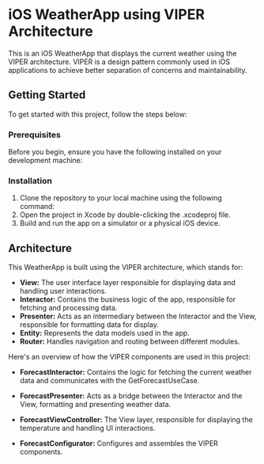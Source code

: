 # iOS WeatherApp using VIPER Architecture

This is an iOS WeatherApp that displays the current weather using the VIPER architecture. VIPER is a design pattern commonly used in iOS applications to achieve better separation of concerns and maintainability.

## Getting Started

To get started with this project, follow the steps below:

### Prerequisites

Before you begin, ensure you have the following installed on your development machine:

### Installation

1. Clone the repository to your local machine using the following command:
2. Open the project in Xcode by double-clicking the .xcodeproj file.
3. Build and run the app on a simulator or a physical iOS device.

## Architecture

This WeatherApp is built using the VIPER architecture, which stands for:

- **View:** The user interface layer responsible for displaying data and handling user interactions.
- **Interactor:** Contains the business logic of the app, responsible for fetching and processing data.
- **Presenter:** Acts as an intermediary between the Interactor and the View, responsible for formatting data for display.
- **Entity:** Represents the data models used in the app.
- **Router:** Handles navigation and routing between different modules.

Here's an overview of how the VIPER components are used in this project:

- **ForecastInteractor:** Contains the logic for fetching the current weather data and communicates with the GetForecastUseCase.

- **ForecastPresenter:** Acts as a bridge between the Interactor and the View, formatting and presenting weather data.

- **ForecastViewController:** The View layer, responsible for displaying the temperature and handling UI interactions.

- **ForecastConfigurator:** Configures and assembles the VIPER components.
